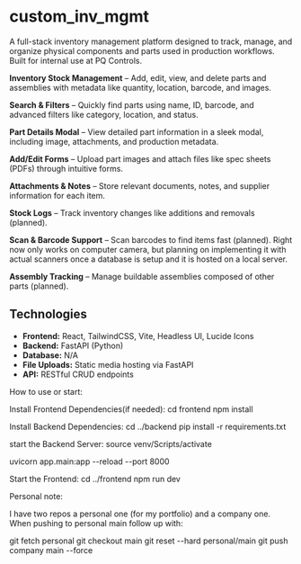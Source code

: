 # custom_inv_mgmt

A full-stack inventory management platform designed to track, manage, and organize physical components and parts used in production workflows. Built for internal use at PQ Controls.

**Inventory Stock Management** – Add, edit, view, and delete parts and assemblies with metadata like quantity, location, barcode, and images.

**Search & Filters** – Quickly find parts using name, ID, barcode, and advanced filters like category, location, and status.

**Part Details Modal** – View detailed part information in a sleek modal, including image, attachments, and production metadata.

 **Add/Edit Forms** – Upload part images and attach files like spec sheets (PDFs) through intuitive forms.

**Attachments & Notes** – Store relevant documents, notes, and supplier information for each item.

 **Stock Logs** – Track inventory changes like additions and removals (planned).

**Scan & Barcode Support** – Scan barcodes to find items fast (planned). Right now only works on computer camera, but planning on implementing it with actual scanners once a database is setup and it is hosted on a local server.

 **Assembly Tracking** – Manage buildable assemblies composed of other parts (planned).

 ## Technologies

- **Frontend:** React, TailwindCSS, Vite, Headless UI, Lucide Icons
- **Backend:** FastAPI (Python)
- **Database:** N/A
- **File Uploads:** Static media hosting via FastAPI
- **API:** RESTful CRUD endpoints

How to use or start:

Install Frontend Dependencies(if needed):
cd frontend
npm install

Install Backend Dependencies:
cd ../backend
pip install -r requirements.txt

start the Backend Server:
source venv/Scripts/activate

uvicorn app.main:app --reload --port 8000

Start the Frontend:
cd ../frontend
npm run dev


Personal note:

I have two repos a personal one (for my portfolio) and a company one. When pushing to personal main follow up with:

git fetch personal
git checkout main
git reset --hard personal/main
git push company main --force